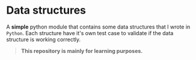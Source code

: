 # Data structures

A **simple** python module that contains some data structures that I wrote in `Python`. Each structure have it's own test case to validate if the data structure is working correctly.

> **This repository is mainly for learning purposes.**